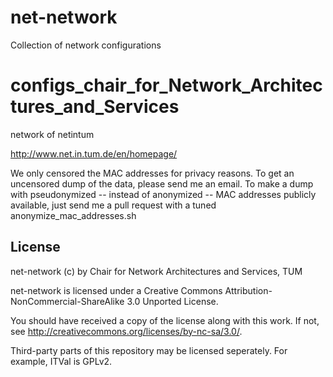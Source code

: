 net-network
===========

Collection of network configurations


configs_chair_for_Network_Architectures_and_Services
===========
network of netintum


http://www.net.in.tum.de/en/homepage/


We only censored the MAC addresses for privacy reasons. 
To get an uncensored dump of the data, please send me an email. 
To make a dump with pseudonymized -- instead of anonymized -- MAC addresses publicly available, just send me a pull request with a tuned anonymize_mac_addresses.sh


License
-------

net-network (c) by Chair for Network Architectures and Services, TUM

net-network is licensed under a Creative Commons Attribution-NonCommercial-ShareAlike 3.0 Unported License.

You should have received a copy of the license along with this work.  If not, see <http://creativecommons.org/licenses/by-nc-sa/3.0/>.


Third-party parts of this repository may be licensed seperately.
For example, ITVal is GPLv2.

